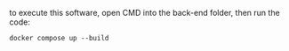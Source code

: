 to execute this software, open CMD into the back-end folder, then run the code:

```docker compose up --build```
